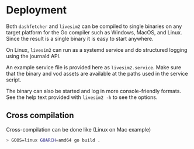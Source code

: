 # Deployment

Both `dashfetcher` and `livesim2` can be compiled to single binaries
on any target platform for the Go compiler such as Windows, MacOS, and Linux.
Since the result is a single binary it is easy to start anywhere.

On Linux, `livesim2` can run as a systemd service and do structured logging
using the journald API.

An example service file is provided here as `livesim2.service`.
Make sure that the binary and vod assets are available at the paths used in the service script.

The binary can also be started and log in more console-friendly formats.
See the help text provided with `livesim2 -h` to see the options.

## Cross compilation

Cross-compilation can be done like (Linux on Mac example)

```sh
> GOOS=linux GOARCH=amd64 go build .
```
